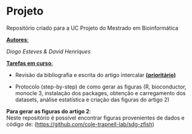 # **Projeto**
Repositório criado para a UC Projeto do Mestrado em Bioinformática

<ins>**Autores**:</ins>  

*Diogo Esteves & David Henriques*


<ins>**Tarefas em curso**<ins>:

- Revisão da bibliografia e escrita do artigo intercalar <ins>**(prioritário)**<ins>

- Protocolo (step-by-step) de como gerar as figuras (R, bioconductor, monocle 3, instalação dos packages, obtenção e carregamento dos datasets, análise estatística e criação das figuras do artigo 2)

**Para gerar as figuras do artigo 2**:  
Neste repositório é possível encontrar figuras provenientes de dados e código de:
(https://github.com/cole-trapnell-lab/sdg-zfish)
